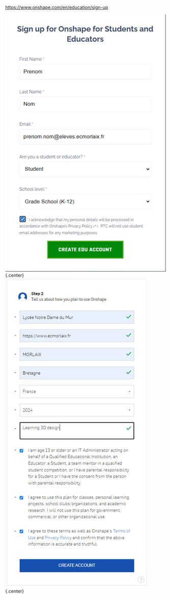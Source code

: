 

<https://www.onshape.com/en/education/sign-up>

![Sign in, étape 1](./images/onshape_01.png){.center}
![Sign in, étape 2](./images/onshape_02.png){.center}

